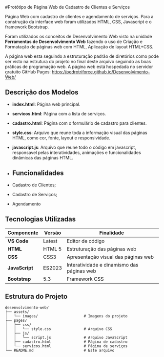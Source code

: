 #Protótipo de Página Web de Cadastro de Clientes e Serviços

Página Web com cadastro de clientes e agendamento de serviços. Para a construção da interface web foram utilizados HTML, CSS, Javascript e o framework Bootstrap.

Foram utilizados os conceitos de Desenvolvimento Web visto na unidade **Ferramentas de Desenvolvimento Web** fazendo o uso de Criação e Formatação de páginas web com HTML, Aplicação de layout HTML+CSS.

A página web esta seguindo a estruturação padrão de diretórios como pode ser visto na estrutura do projeto no final deste arquivo seguindo as boas práticas de programação web.
A página web está hospedada no servidor gratuito GitHub Pages: https://pedrotriforce.github.io/Desenvolvimento-Web/

## Descrição dos Modelos

- **index.html**: Página web principal.
- **servicos.html**: Página com a lista de serviços.
- **cadastro.html**: Página com o formulário de cadastro para clientes.
- **style.css**: Arquivo que reune toda a informação visual das páginas HTML, como cor, fonte, layout e responsividade.
- **javascript.js**: Arquivo que reune todo o código em javascript, responsavel pelas interatividades, animações e funcionalidades dinâmicas das páginas HTML.

- ## Funcionalidades

- Cadastro de Clientes;
- Cadastro de Serviços;
- Agendamento

## Tecnologias Utilizadas

| Componente     | Versão  | Finalidade                                  |
|--------------- |---------|---------------------------------------------|
| **VS Code**    | Latest  | Editor de código                            |
| **HTML**       | HTML 5  | Estruturação das páginas web                |
| **CSS**        | CSS3    | Apresentação visual das páginas web         |
| **JavaScript** | ES2023  | Interatividade e dinamismo das páginas web  |
| **Bootstrap**  | 5.3     | Framework CSS                               |

## Estrutura do Projeto
```
desenvolvimento-web/
├── assets/
│   └── images/                     # Imagens do projeto
├── pages/
│   ├── css/
│   │   └── style.css               # Arquivo CSS
│   ├── js/
│   │   └── script.js               # Arquivo JavaScript
│   ├── cadastro.html               # Página de cadastro
│   └── servicos.html               # Página de serviços
└── README.md                       # Este arquivo

```
